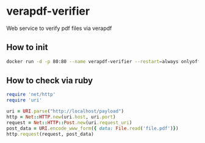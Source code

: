 # verapdf-verifier

Web service to verify pdf files via verapdf

## How to init

```bash
docker run -d -p 80:80 --name verapdf-verifier --restart=always onlyofficeqa/verapdf-verifier
```

## How to check via ruby

```ruby
require 'net/http'
require 'uri'

uri = URI.parse("http://localhost/payload")
http = Net::HTTP.new(uri.host, uri.port)
request = Net::HTTP::Post.new(uri.request_uri)
post_data = URI.encode_www_form({ data: File.read('file.pdf')})
http.request(request, post_data)
```
